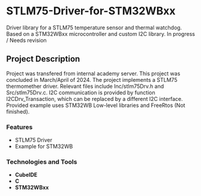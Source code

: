 # STLM75-Driver-for-STM32WBxx
Driver library for a STLM75 temperature sensor and thermal watchdog. Based on a STM32WBxx microcontroller and custom I2C library.
In progress / Needs revision

## Project Description
Project was transfered from internal academy server. This project was concluded in March/April of 2024.
The project implements a STLM75 thermomether driver. Relevant files include Inc/stlm75Drv.h and Src/stlm75Drv.c. I2C communication is provided by function I2CDrv_Transaction, which can be replaced by a different I2C interface.
Provided example uses STM32WB Low-level libraries and FreeRtos (Not finished).

### Features
- STLM75 Driver
- Example for STM32WB

### Technologies and Tools
- **CubeIDE**  
- **C**  
- **STM32WBxx**
